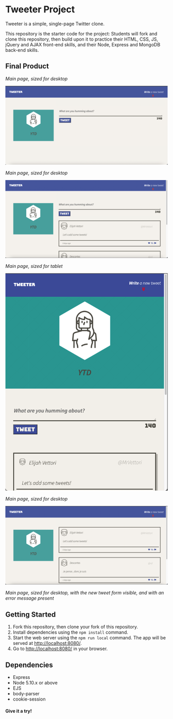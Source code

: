 # Tweeter Project

Tweeter is a simple, single-page Twitter clone.

This repository is the starter code for the project: Students will fork and clone this repository, then build upon it to practice their HTML, CSS, JS, jQuery and AJAX front-end skills, and their Node, Express and MongoDB back-end skills.

## Final Product

*Main page, sized for desktop*

!["Screenshot main page in desktop size"](https://github.com/tarikyavuzca/tweeter/blob/master/public/images/Screen%20Shot%202021-10-08%20at%2012.27.56%20AM.png)

*Main page, sized for desktop*

!["Screenshot main page in desktop size"](https://github.com/tarikyavuzca/tweeter/blob/master/public/images/Screen%20Shot%202021-10-08%20at%2012.20.57%20AM.png)

*Main page, sized for tablet*

!["Screenshot of main page in tablet size"](https://github.com/tarikyavuzca/tweeter/blob/master/public/images/Screen%20Shot%202021-10-08%20at%2012.21.39%20AM.png)

*Main page, sized for desktop*

!["Screenshot of main page with toggled new tweet form"](https://github.com/tarikyavuzca/tweeter/blob/master/public/images/Screen%20Shot%202021-10-08%20at%2012.22.32%20AM.png)

*Main page, sized for desktop, with the new tweet form visible, and with an error message present*



## Getting Started

1. Fork this repository, then clone your fork of this repository.
2. Install dependencies using the `npm install` command.
3. Start the web server using the `npm run local` command. The app will be served at <http://localhost:8080/>.
4. Go to <http://localhost:8080/> in your browser.

## Dependencies

- Express
- Node 5.10.x or above
- EJS
- body-parser
- cookie-session

#### Give it a try! 